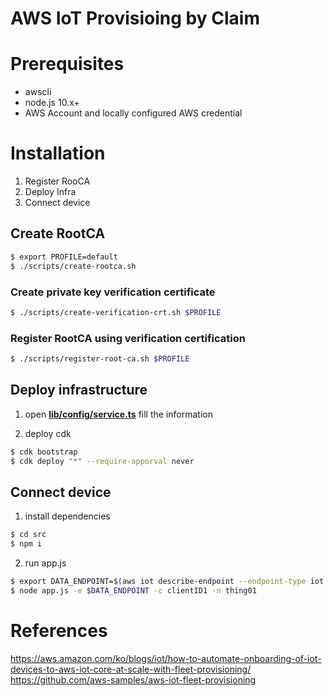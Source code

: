 # AWS IoT Provisioing by Claim

# Prerequisites

- awscli
- node.js 10.x+
- AWS Account and locally configured AWS credential


# Installation

1. Register RooCA
2. Deploy Infra
3. Connect device
## Create RootCA

```bash
$ export PROFILE=default
$ ./scripts/create-rootca.sh
```

### Create private key verification certificate

```bash
$ ./scripts/create-verification-crt.sh $PROFILE
```

### Register RootCA using verification certification

```bash
$ ./scripts/register-root-ca.sh $PROFILE
```

## Deploy infrastructure

1. open [**lib/config/service.ts**](lib/config/service.ts) fill the information

2. deploy cdk

```bash
$ cdk bootstrap
$ cdk deploy "*" --require-apporval never
```

## Connect device

1. install dependencies

```bash
$ cd src
$ npm i
```

2. run app.js

```bash
$ export DATA_ENDPOINT=$(aws iot describe-endpoint --endpoint-type iot:Data-ATS | jq -r '.endpointAddress')
$ node app.js -e $DATA_ENDPOINT -c clientID1 -n thing01
```

# References

https://aws.amazon.com/ko/blogs/iot/how-to-automate-onboarding-of-iot-devices-to-aws-iot-core-at-scale-with-fleet-provisioning/
https://github.com/aws-samples/aws-iot-fleet-provisioning